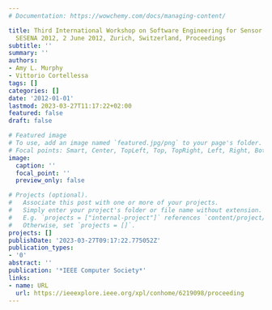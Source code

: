 ```yaml
---
# Documentation: https://wowchemy.com/docs/managing-content/

title: Third International Workshop on Software Engineering for Sensor Network Applications,
  SESENA 2012, 2 June 2012, Zurich, Switzerland, Proceedings
subtitle: ''
summary: ''
authors:
- Amy L. Murphy
- Vittorio Cortellessa
tags: []
categories: []
date: '2012-01-01'
lastmod: 2023-03-27T11:17:22+02:00
featured: false
draft: false

# Featured image
# To use, add an image named `featured.jpg/png` to your page's folder.
# Focal points: Smart, Center, TopLeft, Top, TopRight, Left, Right, BottomLeft, Bottom, BottomRight.
image:
  caption: ''
  focal_point: ''
  preview_only: false

# Projects (optional).
#   Associate this post with one or more of your projects.
#   Simply enter your project's folder or file name without extension.
#   E.g. `projects = ["internal-project"]` references `content/project/deep-learning/index.md`.
#   Otherwise, set `projects = []`.
projects: []
publishDate: '2023-03-27T09:17:22.775052Z'
publication_types:
- '0'
abstract: ''
publication: '*IEEE Computer Society*'
links:
- name: URL
  url: https://ieeexplore.ieee.org/xpl/conhome/6219098/proceeding
---
```

